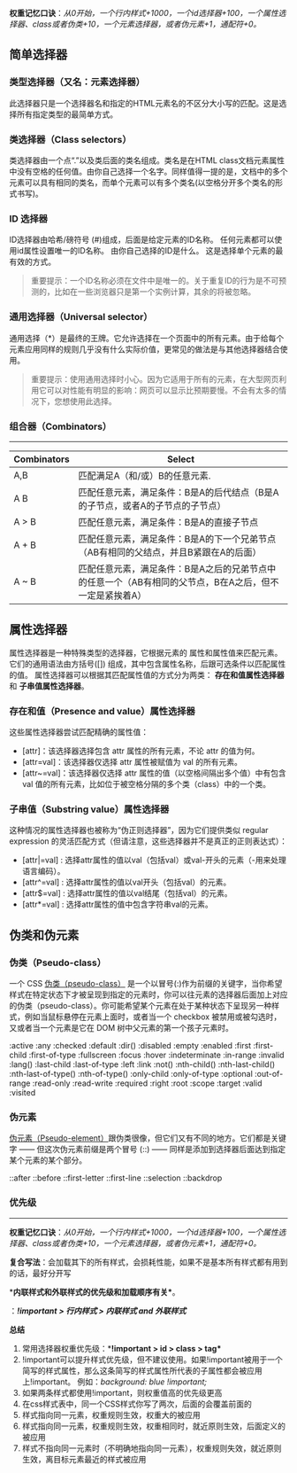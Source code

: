 **权重记忆口诀**：*从0开始，一个行内样式+1000，一个id选择器+100，一个属性选择器、class或者伪类+10，一个元素选择器，或者伪元素+1，通配符+0。*

## 简单选择器

### 类型选择器（又名：元素选择器）

此选择器只是一个选择器名和指定的HTML元素名的不区分大小写的匹配。这是选择所有指定类型的最简单方式。

### 类选择器（Class selectors）

类选择器由一个点“.”以及类后面的类名组成。类名是在HTML class文档元素属性中没有空格的任何值。由你自己选择一个名字。同样值得一提的是，文档中的多个元素可以具有相同的类名，而单个元素可以有多个类名(以空格分开多个类名的形式书写)。

### ID 选择器

ID选择器由哈希/磅符号 (#)组成，后面是给定元素的ID名称。 任何元素都可以使用id属性设置唯一的ID名称。 由你自己选择的ID是什么。 这是选择单个元素的最有效的方式。

> 重要提示：一个ID名称必须在文件中是唯一的。关于重复ID的行为是不可预测的，比如在一些浏览器只是第一个实例计算，其余的将被忽略。

### 通用选择器（Universal selector）

通用选择（*）是最终的王牌。它允许选择在一个页面中的所有元素。由于给每个元素应用同样的规则几乎没有什么实际价值，更常见的做法是与其他选择器结合使用。

> 重要提示：使用通用选择时小心。因为它适用于所有的元素，在大型网页利用它可以对性能有明显的影响：网页可以显示比预期要慢。不会有太多的情况下，您想使用此选择。

### 组合器（Combinators）

***



| Combinators | Select                                                       |
| ----------- | ------------------------------------------------------------ |
| A,B         | 匹配满足A（和/或）B的任意元素.                               |
| A B         | 匹配任意元素，满足条件：B是A的后代结点（B是A的子节点，或者A的子节点的子节点） |
| A > B       | 匹配任意元素，满足条件：B是A的直接子节点                     |
| A + B       | 匹配任意元素，满足条件：B是A的下一个兄弟节点（AB有相同的父结点，并且B紧跟在A的后面） |
| A ~ B       | 匹配任意元素，满足条件：B是A之后的兄弟节点中的任意一个（AB有相同的父节点，B在A之后，但不一定是紧挨着A） |

## 属性选择器

属性选择器是一种特殊类型的选择器，它根据元素的 属性和属性值来匹配元素。它们的通用语法由方括号([]) 组成，其中包含属性名称，后跟可选条件以匹配属性的值。 属性选择器可以根据其匹配属性值的方式分为两类： **存在和值属性选择器** 和 **子串值属性选择器**。

### 存在和值（Presence and value）属性选择器

这些属性选择器尝试匹配精确的属性值：

- [attr]：该选择器选择包含 attr 属性的所有元素，不论 attr 的值为何。
- [attr=val]：该选择器仅选择 attr 属性被赋值为 val 的所有元素。
- [attr~=val]：该选择器仅选择 attr 属性的值（以空格间隔出多个值）中有包含 val 值的所有元素，比如位于被空格分隔的多个类（class）中的一个类。

### 子串值（Substring value）属性选择器

这种情况的属性选择器也被称为“伪正则选择器”，因为它们提供类似 regular expression 的灵活匹配方式（但请注意，这些选择器并不是真正的正则表达式）：

- [attr|=val] : 选择attr属性的值以val（包括val）或val-开头的元素（-用来处理语言编码）。
- [attr^=val] : 选择attr属性的值以val开头（包括val）的元素。
- [attr$=val] : 选择attr属性的值以val结尾（包括val）的元素。
- [attr*=val] : 选择attr属性的值中包含字符串val的元素。

## 伪类和伪元素

### 伪类（Pseudo-class）

一个 CSS [伪类（pseudo-class）](https://developer.mozilla.org/en-US/docs/Web/CSS/Pseudo-classes) 是一个以冒号(:)作为前缀的关键字，当你希望样式在特定状态下才被呈现到指定的元素时，你可以往元素的选择器后面加上对应的伪类（pseudo-class）。你可能希望某个元素在处于某种状态下呈现另一种样式，例如当鼠标悬停在元素上面时，或者当一个 checkbox 被禁用或被勾选时，又或者当一个元素是它在 DOM 树中父元素的第一个孩子元素时。

:active
:any
:checked
:default
:dir()
:disabled
:empty
:enabled
:first
:first-child
:first-of-type
:fullscreen
:focus
:hover
:indeterminate
:in-range
:invalid
:lang()
:last-child
:last-of-type
:left
:link
:not()
:nth-child()
:nth-last-child()
:nth-last-of-type()
:nth-of-type()
:only-child
:only-of-type
:optional
:out-of-range
:read-only
:read-write
:required
:right
:root
:scope
:target
:valid
:visited

### 伪元素

[伪元素（Pseudo-element）](https://developer.mozilla.org/en-US/docs/Web/CSS/Pseudo-elements)跟伪类很像，但它们又有不同的地方。它们都是关键字 —— 但这次伪元素前缀是两个冒号 (::) —— 同样是添加到选择器后面达到指定某个元素的某个部分。

::after
::before
::first-letter
::first-line
::selection
::backdrop

### 优先级

***

**权重记忆口诀**：*从0开始，一个行内样式+1000，一个id选择器+100，一个属性选择器、class或者伪类+10，一个元素选择器，或者伪元素+1，通配符+0。*

**复合写法**：会加载其下的所有样式，会损耗性能，如果不是基本所有样式都有用到的话，最好分开写

***内联样式和外联样式的优先级和加载顺序有关\***。

：***!important > 行内样式 > 内联样式 and 外联样式***

**总结**

1. 常用选择器权重优先级：***!important > id > class > tag\***
2. !important可以提升样式优先级，但不建议使用。如果!important被用于一个简写的样式属性，那么这条简写的样式属性所代表的子属性都会被应用上!important。 例如：*background: blue !important;*
3. 如果两条样式都使用!important，则权重值高的优先级更高
4. 在css样式表中，同一个CSS样式你写了两次，后面的会覆盖前面的
5. 样式指向同一元素，权重规则生效，权重大的被应用
6. 样式指向同一元素，权重规则生效，权重相同时，就近原则生效，后面定义的被应用
7. 样式不指向同一元素时（不明确地指向同一元素），权重规则失效，就近原则生效，离目标元素最近的样式被应用